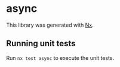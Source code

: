 # async

This library was generated with [Nx](https://nx.dev).

## Running unit tests

Run `nx test async` to execute the unit tests.
